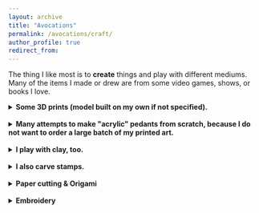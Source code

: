 ```yaml
---
layout: archive
title: "Avocations"
permalink: /avocations/craft/
author_profile: true
redirect_from:
---
```


The thing I like most is to **create** things and play with different mediums. Many of the items I made or drew are from some video games, shows, or books I love. 

<details>
  <summary><b>Some 3D prints (model built on my own if not specified).</b></summary>

<img src="../../images/crafts/3dmiku.png" alt="miku" width="400"/>
<img src="../../images/crafts/3dPrint.png" alt="splatoon" width="400"/>

</details>
<br>

<details>
  <summary><b>Many attempts to make "acrylic" pedants from scratch, because I do not want to order a large batch of my printed art.</b></summary>

<img src="../../images/crafts/acrylic.png" alt="spacrylic" width="300"/>
<img src="../../images/crafts/nametag.png" alt="nametag" width="450"/>

<img src="../../images/crafts/acrylicMar.png" alt="acrylicMar" width="300"/>
<img src="../../images/crafts/layeredsquid.png" alt="layeredsquid" width="250"/>
<img src="../../images/crafts/keycap.png" alt="keycap" width="250"/>

</details>
<br>

<details>
  <summary><b>I play with clay, too.</b></summary>

<img src="../../images/crafts/clay.png" alt="clay" width="350"/>
<img src="../../images/crafts/clayandacrylic.png" alt="acrylicclay" width="300"/>

<img src="../../images/crafts/claypedant.png" alt="claypedant" width="350"/>
<img src="../../images/crafts/clayscult.png" alt="clayscult" width="300"/>

</details>
<br>


<details>
  <summary><b>I also carve stamps.</b></summary>

<img src="../../images/crafts/stamp.png" alt="stamp" width="400"/>
<img src="../../images/crafts/stampGrizz.png" alt="stampGrizz" width="400"/>

<img src="../../images/crafts/StampsMulti.png" alt="stampMulti" width="400"/>
<img src="../../images/crafts/stampVongola.png" alt="Vongola" width="400"/>

</details>
<br>


<details>
  <summary><b>Paper cutting & Origami</b></summary>

<img src="../../images/crafts/papercut.png" alt="cut" width="300"/>
<img src="../../images/crafts/wreath.png" alt="wreath" width="300"/>

</details>
<br>


<details>
  <summary><b>Embroidery</b></summary>

<img src="../../images/crafts/embCat.png" alt="embCat" width="400"/>
<img src="../../images/crafts/embTrans.png" alt="embTrans" width="350"/>

</details>
<br>
